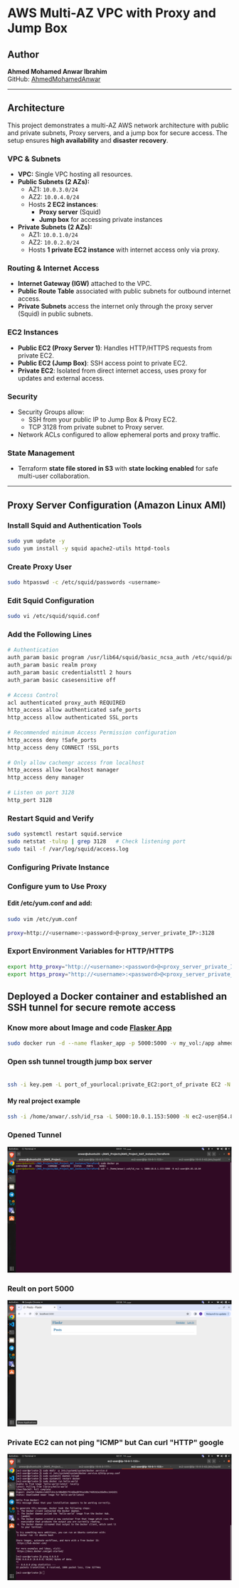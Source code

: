 # AWS Multi-AZ VPC with Proxy and Jump Box

## Author
**Ahmed Mohamed Anwar Ibrahim**  
GitHub: [AhmedMohamedAnwar](https://github.com/AhmedMohamedAnwar)  

---

## Architecture

This project demonstrates a multi-AZ AWS network architecture with public and private subnets, Proxy servers, and a jump box for secure access. The setup ensures **high availability** and **disaster recovery**.

### VPC & Subnets
- **VPC:** Single VPC hosting all resources.  
- **Public Subnets (2 AZs):**
  - AZ1: `10.0.3.0/24`  
  - AZ2: `10.0.4.0/24`  
  - Hosts **2 EC2 instances**:  
    - **Proxy server** (Squid)  
    - **Jump box** for accessing private instances
- **Private Subnets (2 AZs):**
  - AZ1: `10.0.1.0/24`  
  - AZ2: `10.0.2.0/24`  
  - Hosts **1 private EC2 instance** with internet access only via proxy.

### Routing & Internet Access
- **Internet Gateway (IGW)** attached to the VPC.  
- **Public Route Table** associated with public subnets for outbound internet access.  
- **Private Subnets** access the internet only through the proxy server (Squid) in public subnets.

### EC2 Instances
- **Public EC2 (Proxy Server 1)**: Handles HTTP/HTTPS requests from private EC2.  
- **Public EC2 (Jump Box)**: SSH access point to private EC2.  
- **Private EC2**: Isolated from direct internet access, uses proxy for updates and external access.

### Security
- Security Groups allow:
  - SSH from your public IP to Jump Box & Proxy EC2.
  - TCP 3128 from private subnet to Proxy server.
- Network ACLs configured to allow ephemeral ports and proxy traffic.

### State Management
- Terraform **state file stored in S3** with **state locking enabled** for safe multi-user collaboration.

---

## Proxy Server Configuration (Amazon Linux AMI)

### Install Squid and Authentication Tools
```bash
sudo yum update -y
sudo yum install -y squid apache2-utils httpd-tools
```
### Create Proxy User
```bash
sudo htpasswd -c /etc/squid/passwords <username>
```
### Edit Squid Configuration
```bash
sudo vi /etc/squid/squid.conf
```
### Add the Following Lines


```bash
# Authentication
auth_param basic program /usr/lib64/squid/basic_ncsa_auth /etc/squid/passwords
auth_param basic realm proxy
auth_param basic credentialsttl 2 hours
auth_param basic casesensitive off

# Access Control
acl authenticated proxy_auth REQUIRED
http_access allow authenticated safe_ports
http_access allow authenticated SSL_ports

# Recommended minimum Access Permission configuration
http_access deny !Safe_ports
http_access deny CONNECT !SSL_ports

# Only allow cachemgr access from localhost
http_access allow localhost manager
http_access deny manager

# Listen on port 3128
http_port 3128
```
### Restart Squid and Verify
```bash
sudo systemctl restart squid.service
sudo netstat -tulnp | grep 3128   # Check listening port
sudo tail -f /var/log/squid/access.log
```
### Configuring Private Instance 
### Configure yum to Use Proxy
#### Edit /etc/yum.conf and add:
```bash
sudo vim /etc/yum.conf
```
```bash
proxy=http://<username>:<password>@<proxy_server_private_IP>:3128

```
### Export Environment Variables for HTTP/HTTPS
```bash
export http_proxy="http://<username>:<password>@<proxy_server_private_IP>:3128"
export https_proxy="http://<username>:<password>@<proxy_server_private_IP>:3128"

```

## Deployed a Docker container and established an SSH tunnel for secure remote access
### Know more about Image and code [Flasker App](https://github.com/AhmedMohamedAnwar/flask-docker-app)
```bash
sudo docker run -d --name flasker_app -p 5000:5000 -v my_vol:/app ahmedmanwar/flasker-app-2:v1.0

``` 

### Open ssh tunnel trougth jump box server
```bash

ssh -i key.pem -L port_of_yourlocal:private_EC2:port_of_private EC2 -N ec2-user@jump_box_ip
```
#### My real project example
```bash
ssh -i /home/anwar/.ssh/id_rsa -L 5000:10.0.1.153:5000 -N ec2-user@54.85.18.84
```
### Opened Tunnel
![Tunnel](./Images/docker.png)
### Reult on port 5000
![Tunnel](./Images/result.png)
### Private EC2 can not ping "ICMP" but Can curl "HTTP" google 
![Tunnel](./Images/private%20EC2.png)



